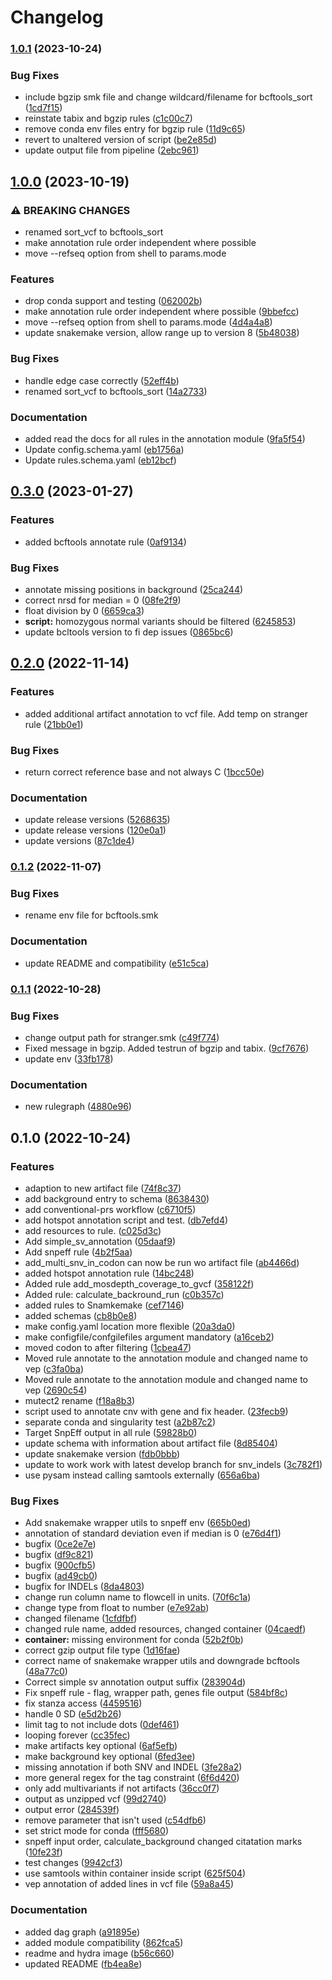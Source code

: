 # Changelog

### [1.0.1](https://www.github.com/hydra-genetics/annotation/compare/v1.0.0...v1.0.1) (2023-10-24)


### Bug Fixes

* include bgzip smk file and change wildcard/filename for bcftools_sort ([1cd7f15](https://www.github.com/hydra-genetics/annotation/commit/1cd7f158ab041a49ac7d96487256d2992b83b9cc))
* reinstate tabix and bgzip rules ([c1c00c7](https://www.github.com/hydra-genetics/annotation/commit/c1c00c7e304375bb86112f6114db2aad09b0ead0))
* remove conda env files entry for bgzip rule ([11d9c65](https://www.github.com/hydra-genetics/annotation/commit/11d9c65e7a3adcafa2a97f3f3f25f29311cf0802))
* revert to unaltered version of script ([be2e85d](https://www.github.com/hydra-genetics/annotation/commit/be2e85de5d05cc4554af9ac74d810edc793089ca))
* update output file from pipeline ([2ebc961](https://www.github.com/hydra-genetics/annotation/commit/2ebc961236b15916a153cae9d4e86e10441a035b))

## [1.0.0](https://www.github.com/hydra-genetics/annotation/compare/v0.3.0...v1.0.0) (2023-10-19)


### ⚠ BREAKING CHANGES

* renamed sort_vcf to bcftools_sort
* make annotation rule order independent where possible
* move --refseq option from shell to params.mode

### Features

* drop conda support and testing ([062002b](https://www.github.com/hydra-genetics/annotation/commit/062002b6b9fa891f89d4b91ac5f42342299d6888))
* make annotation rule order independent where possible ([9bbefcc](https://www.github.com/hydra-genetics/annotation/commit/9bbefcc92b27e0492389a951f97f445895aa34da))
* move --refseq option from shell to params.mode ([4d4a4a8](https://www.github.com/hydra-genetics/annotation/commit/4d4a4a8f9eec280817d20762098a19e8dfe7a955))
* update snakemake version, allow range up to version 8 ([5b48038](https://www.github.com/hydra-genetics/annotation/commit/5b48038d75dda2766cbb578edce60eb314bf11f5))


### Bug Fixes

* handle edge case correctly ([52eff4b](https://www.github.com/hydra-genetics/annotation/commit/52eff4bfb00897c48d1c6db6d7b5d2207fd1fef9))
* renamed sort_vcf to bcftools_sort ([14a2733](https://www.github.com/hydra-genetics/annotation/commit/14a2733dcdf256db9bafe3ebc24dd43225b7b5be))


### Documentation

* added read the docs for all rules in the annotation module ([9fa5f54](https://www.github.com/hydra-genetics/annotation/commit/9fa5f54b29ac81bd32e61d225a5582ed98dede13))
* Update config.schema.yaml ([eb1756a](https://www.github.com/hydra-genetics/annotation/commit/eb1756afcd6a0d3fa7559f270e11c57ffb210004))
* Update rules.schema.yaml ([eb12bcf](https://www.github.com/hydra-genetics/annotation/commit/eb12bcfe83a65936196d5f1bf0d13cac97b52e9b))

## [0.3.0](https://www.github.com/hydra-genetics/annotation/compare/v0.2.0...v0.3.0) (2023-01-27)


### Features

* added bcftools annotate rule ([0af9134](https://www.github.com/hydra-genetics/annotation/commit/0af9134b86f0bf16d25985c825ee283cbac8766d))


### Bug Fixes

* annotate missing positions in background ([25ca244](https://www.github.com/hydra-genetics/annotation/commit/25ca24461aa6833662931bcc0d688af0350aa65c))
* correct nrsd for median = 0 ([08fe2f9](https://www.github.com/hydra-genetics/annotation/commit/08fe2f9e15070d110222055ff037338c3eb6e875))
* float division by 0 ([6659ca3](https://www.github.com/hydra-genetics/annotation/commit/6659ca345d5852e4d85b1f23f422f7a790aa8490))
* **script:** homozygous normal variants should be filtered ([6245853](https://www.github.com/hydra-genetics/annotation/commit/62458539d115ec10c59a72b8688806c87c26d5f9))
* update bcltools version to fi dep issues ([0865bc6](https://www.github.com/hydra-genetics/annotation/commit/0865bc69fbce2c6367d0b65d7fcc2f555c6b6e9f))

## [0.2.0](https://www.github.com/hydra-genetics/annotation/compare/v0.1.2...v0.2.0) (2022-11-14)


### Features

* added additional artifact annotation to vcf file. Add temp on stranger rule ([21bb0e1](https://www.github.com/hydra-genetics/annotation/commit/21bb0e11e420c5079364061c4fd3109b731df320))


### Bug Fixes

* return correct reference base and not always C ([1bcc50e](https://www.github.com/hydra-genetics/annotation/commit/1bcc50e1b0ce35cf58d6474c8d993e4ab05b563f))


### Documentation

* update release versions ([5268635](https://www.github.com/hydra-genetics/annotation/commit/52686350d91651e847b0588acbecd76ed24e62c4))
* update release versions ([120e0a1](https://www.github.com/hydra-genetics/annotation/commit/120e0a1fc55cc3489537fe5dcf990447d668f83c))
* update versions ([87c1de4](https://www.github.com/hydra-genetics/annotation/commit/87c1de4534b072c9a277c01ab2308a449e881593))

### [0.1.2](https://www.github.com/hydra-genetics/annotation/compare/v0.1.1...v0.1.2) (2022-11-07)


### Bug Fixes

* rename env file for bcftools.smk


### Documentation

* update README and compatibility ([e51c5ca](https://www.github.com/hydra-genetics/annotation/commit/e51c5cac6e434c20aff6435d50ebe116e7c68345))

### [0.1.1](https://www.github.com/hydra-genetics/annotation/compare/v0.1.0...v0.1.1) (2022-10-28)


### Bug Fixes

* change output path for stranger.smk ([c49f774](https://www.github.com/hydra-genetics/annotation/commit/c49f774faf033d8c19b4dedd1ba7692071413af6))
* Fixed message in bgzip. Added testrun of bgzip and tabix. ([9cf7676](https://www.github.com/hydra-genetics/annotation/commit/9cf7676211afce299fbb8d1b190d97afd31eaac9))
* update env ([33fb178](https://www.github.com/hydra-genetics/annotation/commit/33fb178ff8564068e1aea9f6b17193cbefeb16ac))


### Documentation

* new rulegraph ([4880e96](https://www.github.com/hydra-genetics/annotation/commit/4880e96ec070ef0f5caba026f80a632f262afda1))

## 0.1.0 (2022-10-24)


### Features

* adaption to new artifact file ([74f8c37](https://www.github.com/hydra-genetics/annotation/commit/74f8c37b0dbb06fe9344ea8c33a6d9a0b2c0409d))
* add background entry to schema ([8638430](https://www.github.com/hydra-genetics/annotation/commit/86384308146c8dd353f4265a188cde5a934dcf13))
* add conventional-prs workflow ([c6710f5](https://www.github.com/hydra-genetics/annotation/commit/c6710f569e3112fd7064c7a81e8d3018bf3fb35d))
* add hotspot annotation script and test. ([db7efd4](https://www.github.com/hydra-genetics/annotation/commit/db7efd4cbdd0f42fce873d0911f0a21bb14510aa))
* add resources to rule. ([c025d3c](https://www.github.com/hydra-genetics/annotation/commit/c025d3c03ffd92a3c7dad63beb35127d1cdcb443))
* Add simple_sv_annotation ([05daaf9](https://www.github.com/hydra-genetics/annotation/commit/05daaf91d662b82e408e7d9bef3298e042e5b19e))
* Add snpeff rule ([4b2f5aa](https://www.github.com/hydra-genetics/annotation/commit/4b2f5aa703c8b71ba07eddd5b277d9edb60ceda4))
* add_multi_snv_in_codon can now be run wo artifact file ([ab4466d](https://www.github.com/hydra-genetics/annotation/commit/ab4466ddfe6e6f8825374b2160c279d5dfc884be))
* added hotspot annotation rule ([14bc248](https://www.github.com/hydra-genetics/annotation/commit/14bc24899599b1bb0d9fdd84ad5fc4029cc82df2))
* Added rule add_mosdepth_coverage_to_gvcf ([358122f](https://www.github.com/hydra-genetics/annotation/commit/358122fb2db2e4966166656ca0b264a4e2feb4b3))
* Added rule: calculate_backround_run ([c0b357c](https://www.github.com/hydra-genetics/annotation/commit/c0b357c3c522751490ab292c96d1310436afe8a0))
* added rules to Snamkemake ([cef7146](https://www.github.com/hydra-genetics/annotation/commit/cef714627786fe10e148f51d1fb9847e2c0b0494))
* added schemas ([cb8b0e8](https://www.github.com/hydra-genetics/annotation/commit/cb8b0e8b50038e9210a834df788efc64b4d4959b))
* make config.yaml location more flexible ([20a3da0](https://www.github.com/hydra-genetics/annotation/commit/20a3da06249d9a8e984242126fc261a350e48b12))
* make configfile/confgilefiles argument mandatory ([a16ceb2](https://www.github.com/hydra-genetics/annotation/commit/a16ceb29708f15615aac42c5ca39ed1480f3ff83))
* moved codon to after filtering ([1cbea47](https://www.github.com/hydra-genetics/annotation/commit/1cbea47adf407b35b79f620c5837536553ce8360))
* Moved rule annotate to the annotation module and changed name to vep ([c3fa0ba](https://www.github.com/hydra-genetics/annotation/commit/c3fa0ba99016ee47d7de68e31dddb53cdd549289))
* Moved rule annotate to the annotation module and changed name to vep ([2690c54](https://www.github.com/hydra-genetics/annotation/commit/2690c541abd7ea6ef9aa289f7e37fa9ad573f33d))
* mutect2 rename ([f18a8b3](https://www.github.com/hydra-genetics/annotation/commit/f18a8b34ddd74fcb99b900a087ed7cee6b8fc4ca))
* script used to annotate cnv with gene and fix header. ([23fecb9](https://www.github.com/hydra-genetics/annotation/commit/23fecb96995e75ed569b24891a0b4091b0e3a3c4))
* separate conda and singularity test ([a2b87c2](https://www.github.com/hydra-genetics/annotation/commit/a2b87c2e7b5c1575867cb0029466d1f57185be88))
* Target SnpEff output in all rule ([59828b0](https://www.github.com/hydra-genetics/annotation/commit/59828b05a107776400155a957982709068521ace))
* update schema with information about artifact file ([8d85404](https://www.github.com/hydra-genetics/annotation/commit/8d85404dbed2b3e5961e0fb8b6bc9b6920d4b0a9))
* update snakemake version ([fdb0bbb](https://www.github.com/hydra-genetics/annotation/commit/fdb0bbbcfcb8d7061d23a5fd5142356feecbd0ab))
* update to work work with latest develop branch for snv_indels ([3c782f1](https://www.github.com/hydra-genetics/annotation/commit/3c782f12f6f96eb723a88f05f703ac1c047efbd4))
* use pysam instead calling samtools externally ([656a6ba](https://www.github.com/hydra-genetics/annotation/commit/656a6bafa401d9641b190b41e5bede351ce01903))


### Bug Fixes

* Add snakemake wrapper utils to snpeff env ([665b0ed](https://www.github.com/hydra-genetics/annotation/commit/665b0eda4fb974399da31ab91b62f3c51a8ffb89))
* annotation of standard deviation even if median is 0 ([e76d4f1](https://www.github.com/hydra-genetics/annotation/commit/e76d4f1689aa52bf9ded6d7b8feefc7924b23f6d))
* bugfix ([0ce2e7e](https://www.github.com/hydra-genetics/annotation/commit/0ce2e7e641068e980a004f8f90d7e9f3402c08b8))
* bugfix ([df9c821](https://www.github.com/hydra-genetics/annotation/commit/df9c821f9dbadf3b70373cfac1e57a404167aa94))
* bugfix ([900cfb5](https://www.github.com/hydra-genetics/annotation/commit/900cfb5f5ff452d05fea49a39f4205d41ee7b539))
* bugfix ([ad49cb0](https://www.github.com/hydra-genetics/annotation/commit/ad49cb0b59fcfbf1722656e9649b400bef97ed98))
* bugfix for INDELs ([8da4803](https://www.github.com/hydra-genetics/annotation/commit/8da4803e2252dbafff52feca892e8c8a922e229a))
* change run column name to flowcell in units. ([70f6c1a](https://www.github.com/hydra-genetics/annotation/commit/70f6c1aa69ff463b59b8fa661ae269a59ac405dd))
* change type from float to number ([e7e92ab](https://www.github.com/hydra-genetics/annotation/commit/e7e92abba5751cc4505ab469c2f57842aabb89eb))
* changed filename ([1cfdfbf](https://www.github.com/hydra-genetics/annotation/commit/1cfdfbfc75f624b69efa2f0d2f7c23df9a4f7930))
* changed rule name, added resources, changed container ([04caedf](https://www.github.com/hydra-genetics/annotation/commit/04caedface2e2033aa3c5345069059a45430aefa))
* **container:** missing environment for conda ([52b2f0b](https://www.github.com/hydra-genetics/annotation/commit/52b2f0b89518429765dae978f7037791e2b49571))
* correct gzip output file type ([1d16fae](https://www.github.com/hydra-genetics/annotation/commit/1d16fae3bb62188fa3693cb762714bdd05d50443))
* correct name of snakemake wrapper utils and downgrade bcftools ([48a77c0](https://www.github.com/hydra-genetics/annotation/commit/48a77c055af340f79ddd0aebcd8f8cf935e45c62))
* Correct simple sv annotation output suffix ([283904d](https://www.github.com/hydra-genetics/annotation/commit/283904d9720f0ad62d77e791e8a29fd58ba66f30))
* Fix snpeff rule - flag, wrapper path, genes file output ([584bf8c](https://www.github.com/hydra-genetics/annotation/commit/584bf8cd161339666a6a4b7390bc639808860862))
* fix stanza access ([4459516](https://www.github.com/hydra-genetics/annotation/commit/4459516a3896602c29d658c57140be2ef480b119))
* handle 0 SD ([e5d2b26](https://www.github.com/hydra-genetics/annotation/commit/e5d2b267fe6d901fdd0e5a857dd5171117def4e4))
* limit tag to not include dots ([0def461](https://www.github.com/hydra-genetics/annotation/commit/0def461a7143b46ffd51e7b08b38db8f753ced72))
* looping forever ([cc35fec](https://www.github.com/hydra-genetics/annotation/commit/cc35fecad65b289a76d51a2bfd8f66195da9f100))
* make artifacts key optional ([6af5efb](https://www.github.com/hydra-genetics/annotation/commit/6af5efb746723d8eae99e26fbfee847a857a6f46))
* make background key optional ([6fed3ee](https://www.github.com/hydra-genetics/annotation/commit/6fed3eecfe56b8f951e83aff8a24b93284093d77))
* missing annotation if both SNV and INDEL ([3fe28a2](https://www.github.com/hydra-genetics/annotation/commit/3fe28a2254f27c586b7975962881a8581b0628a9))
* more general regex for the tag constraint ([6f6d420](https://www.github.com/hydra-genetics/annotation/commit/6f6d4208b057decc22fac1a6f9cdfa6f6a0f4203))
* only add multivariants if not artifacts ([36cc0f7](https://www.github.com/hydra-genetics/annotation/commit/36cc0f7e739d15399fc8b14c9ef26c0557947556))
* output as unzipped vcf ([99d2740](https://www.github.com/hydra-genetics/annotation/commit/99d274099f4436811de763210fd5705cf943c882))
* output error ([284539f](https://www.github.com/hydra-genetics/annotation/commit/284539febb3947e72f0d35591d78ec5e41005cd4))
* remove parameter that isn't used ([c54dfb6](https://www.github.com/hydra-genetics/annotation/commit/c54dfb665880dd4ec7b293d45d1eb7550e4e4b93))
* set strict mode for conda ([fff5680](https://www.github.com/hydra-genetics/annotation/commit/fff568002b250dd7b7f5ff4a5c184200f5e64ab6))
* snpeff input order, calculate_background changed citatation marks ([10fe23f](https://www.github.com/hydra-genetics/annotation/commit/10fe23f92e9b396dc448d0311248660ab5aebf7a))
* test changes ([9942cf3](https://www.github.com/hydra-genetics/annotation/commit/9942cf3da8f12eca4c4b202f78f9c28a2e66df63))
* use samtools within container inside script ([625f504](https://www.github.com/hydra-genetics/annotation/commit/625f50413ac148ac8378a5fd4a13f27c9251553d))
* vep annotation of added lines in vcf file ([59a8a45](https://www.github.com/hydra-genetics/annotation/commit/59a8a454a41518f2f4a36d1631d247b37d935ef8))


### Documentation

* added dag graph ([a91895e](https://www.github.com/hydra-genetics/annotation/commit/a91895e04420286f69f93a9fef2c850abbbcce93))
* added module compatibility ([862fca5](https://www.github.com/hydra-genetics/annotation/commit/862fca5ba8ac7f5fc92d8a990fdde75b4b2dc84b))
* readme and hydra image ([b56c660](https://www.github.com/hydra-genetics/annotation/commit/b56c6604f6eaeda8c424b2b7007cc032e2b589d7))
* updated README ([fb4ea8e](https://www.github.com/hydra-genetics/annotation/commit/fb4ea8e9d380afd62f8e1b5cc00061b4d59fdcd0))
